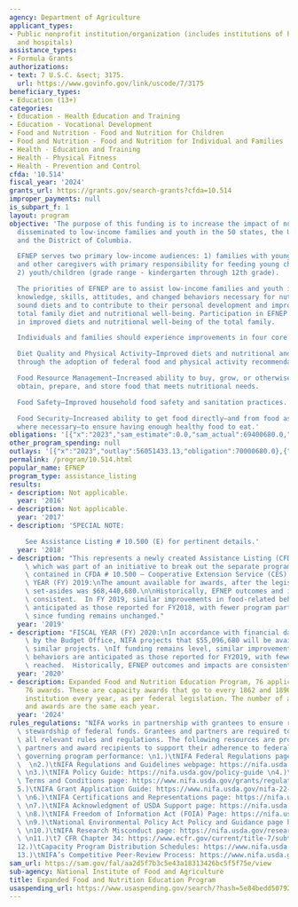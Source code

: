 ```yaml
---
agency: Department of Agriculture
applicant_types:
- Public nonprofit institution/organization (includes institutions of higher education
  and hospitals)
assistance_types:
- Formula Grants
authorizations:
- text: 7 U.S.C. &sect; 3175.
  url: https://www.govinfo.gov/link/uscode/7/3175
beneficiary_types:
- Education (13+)
categories:
- Education - Health Education and Training
- Education - Vocational Development
- Food and Nutrition - Food and Nutrition for Children
- Food and Nutrition - Food and Nutrition for Individual and Families
- Health - Education and Training
- Health - Physical Fitness
- Health - Prevention and Control
cfda: '10.514'
fiscal_year: '2024'
grants_url: https://grants.gov/search-grants?cfda=10.514
improper_payments: null
is_subpart_f: 1
layout: program
objective: 'The purpose of this funding is to increase the impact of nutrition education
  disseminated to low-income families and youth in the 50 states, the U.S. territories,
  and the District of Columbia.

  EFNEP serves two primary low-income audiences: 1) families with young children (parents
  and other caregivers with primary responsibility for feeding young children); and
  2) youth/children (grade range - kindergarten through 12th grade).

  The priorities of EFNEP are to assist low-income families and youth in acquiring
  knowledge, skills, attitudes, and changed behaviors necessary for nutritionally
  sound diets and to contribute to their personal development and improvement of the
  total family diet and nutritional well-being. Participation in EFNEP should result
  in improved diets and nutritional well-being of the total family.

  Individuals and families should experience improvements in four core areas:

  Diet Quality and Physical Activity—Improved diets and nutritional and physical well-being
  through the adoption of federal food and physical activity recommendations.

  Food Resource Management—Increased ability to buy, grow, or otherwise appropriately
  obtain, prepare, and store food that meets nutritional needs.

  Food Safety—Improved household food safety and sanitation practices.

  Food Security—Increased ability to get food directly—and from food assistance programs
  where necessary—to ensure having enough healthy food to eat.'
obligations: '[{"x":"2023","sam_estimate":0.0,"sam_actual":69400680.0,"usa_spending_actual":69693195.05},{"x":"2024","sam_estimate":0.0,"sam_actual":69400680.0,"usa_spending_actual":69700475.3},{"x":"2025","sam_estimate":0.0,"sam_actual":69400680.0,"usa_spending_actual":68123747.16}]'
other_program_spending: null
outlays: '[{"x":"2023","outlay":56051433.13,"obligation":70000680.0},{"x":"2024","outlay":23432537.4,"obligation":69400680.0},{"x":"2025","outlay":1533444.15,"obligation":68189415.0}]'
permalink: /program/10.514.html
popular_name: EFNEP
program_type: assistance_listing
results:
- description: Not applicable.
  year: '2016'
- description: Not applicable.
  year: '2017'
- description: 'SPECIAL NOTE:

    See Assistance Listing # 10.500 (E) for pertinent details.'
  year: '2018'
- description: "This represents a newly created Assistance Listing (CFDA) number,\
    \ which was part of an initiative to break out the separate programs formerly\
    \ contained in CFDA # 10.500 – Cooperative Extension Service (CES). \n\nFISCAL\
    \ YEAR (FY) 2019:\nThe amount available for awards, after the legislatively authorized/mandated\
    \ set-asides was $68,440,680.\n\nHistorically, EFNEP outcomes and impacts are\
    \ consistent.  In FY 2019, similar improvements in food-related behaviors are\
    \ anticipated as those reported for FY2018, with fewer program participants reached,\
    \ since funding remains unchanged."
  year: '2019'
- description: "FISCAL YEAR (FY) 2020:\nIn accordance with financial data provided\
    \ by the Budget Office, NIFA projects that $55,096,680 will be available to fund\
    \ similar projects. \nIf funding remains level, similar improvements in food-related\
    \ behaviors are anticipated as those reported for FY2019, with fewer program participants\
    \ reached.  Historically, EFNEP outcomes and impacts are consistent."
  year: '2020'
- description: Expanded Food and Nutrition Education Program, 76 applications and
    76 awards. These are capacity awards that go to every 1862 and 1890 land-grant
    institution every year, as per federal legislation. The number of applications
    and awards are the same each year.
  year: '2024'
rules_regulations: "NIFA works in partnership with grantees to ensure responsible\
  \ stewardship of federal funds. Grantees and partners are required to comply with\
  \ all relevant rules and regulations. The following resources are provided to NIFA’s\
  \ partners and award recipients to support their adherence to federal regulations\
  \ governing program performance: \n1.)\tNIFA Federal Regulations page: https://nifa.usda.gov/federal-regulations\
  \  \n2.)\tNIFA Regulations and Guidelines webpage: https://nifa.usda.gov/regulations-and-guidelines\
  \ \n3.)\tNIFA Policy Guide: https://nifa.usda.gov/policy-guide \n4.)\tNIFA Award\
  \ Terms and Conditions page: https://www.nifa.usda.gov/grants/regulations-and-guidelines/terms-conditions\n\
  5.)\tNIFA Grant Application Guide: https://www.nifa.usda.gov/nifa-22-001-nifa-grants-application-guide\
  \ \n6.)\tNIFA Certifications and Representations page: https://nifa.usda.gov/certifications-and-representations\
  \ \n7.)\tNIFA Acknowledgment of USDA Support page: https://nifa.usda.gov/acknowledgment-usda-support-nifa\
  \ \n8.)\tNIFA Freedom of Information Act (FOIA) Page: https://nifa.usda.gov/foia\
  \ \n9.)\tNational Environmental Policy Act Policy and Guidance page https://nifa.usda.gov/nepa-policy-and-guidance\
  \ \n10.)\tNIFA Research Misconduct page: https://nifa.usda.gov/research-misconduct\
  \ \n11.)\t7 CFR Chapter 34: https://www.ecfr.gov/current/title-7/subtitle-B/chapter-XXXIV\n\
  12.)\tCapacity Program Distribution Schedules: https://www.nifa.usda.gov/capacity-program-distribution-schedules\n\
  13.)\tNIFA’s Competitive Peer-Review Process: https://www.nifa.usda.gov/nifa-peer-review-process-competitive-grant-applications"
sam_url: https://sam.gov/fal/aa2d5f7b3c5e43a18313426bc5f5f75e/view
sub-agency: National Institute of Food and Agriculture
title: Expanded Food and Nutrition Education Program
usaspending_url: https://www.usaspending.gov/search/?hash=5e84bedd50792a85311b715840cac0a9
---
```

